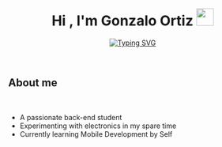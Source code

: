 <center>
<h1 align="center"><b>Hi , I'm Gonzalo Ortiz </b><img src="https://media.giphy.com/media/hvRJCLFzcasrR4ia7z/giphy.gif" width="35"></h1>

<p align="center">
<a href="https://git.io/typing-svg"><img src="https://readme-typing-svg.herokuapp.com?font=Fira+Code&size=22&pause=1000&color=307B3C&width=435&lines=I'm+a+Software+Student+%F0%9F%93%9A;Active+learner+and+researcher%F0%9F%95%B5%EF%B8%8F%E2%80%8D%E2%99%82%EF%B8%8F;Love+to+learn+new+stuff+%F0%9F%92%9A" alt="Typing SVG" /></a>
</p>
</center>

<br>
	
## **About me**


<br>

- A passionate back-end student
- Experimenting with electronics in my spare time
- Currently learning Mobile Development by Self
<br><br>
